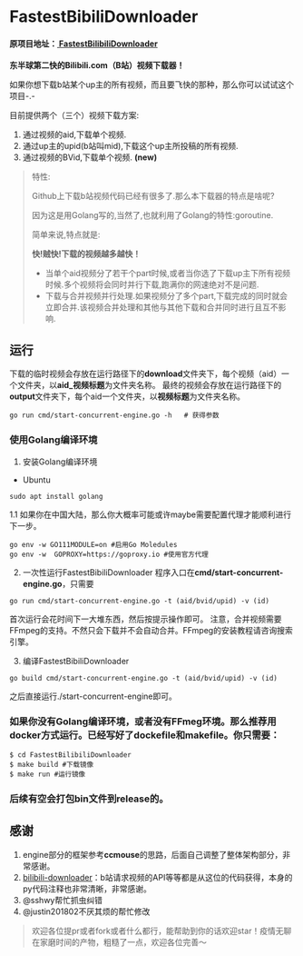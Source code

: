 # FastestBibiliDownloader

#### 原项目地址：**[ FastestBilibiliDownloader](https://github.com/sodaling/FastestBilibiliDownloader)**

**东半球第二快的Bilibili.com（B站）视频下载器！**

如果你想下载b站某个up主的所有视频，而且要飞快的那种，那么你可以试试这个项目-.-

目前提供两个（三个）视频下载方案:

1. 通过视频的aid,下载单个视频.
2. 通过up主的upid(b站叫mid),下载这个up主所投稿的所有视频.
3. 通过视频的BVid,下载单个视频. **(new)**


> 特性:
>
> Github上下载b站视频代码已经有很多了.那么本下载器的特点是啥呢?
>
> 因为这是用Golang写的,当然了,也就利用了Golang的特性:goroutine.
>
> 简单来说,特点就是:
>
> **快!贼快!下载的视频越多越快！**
>
> * 当单个aid视频分了若干个part时候,或者当你选了下载up主下所有视频时候.多个视频将会同时并行下载,跑满你的网速绝对不是问题.
> * 下载与合并视频并行处理.如果视频分了多个part,下载完成的同时就会立即合并.该视频合并处理和其他与其他下载和合并同时进行且互不影响.

## 运行

下载的临时视频会存放在运行路径下的**download**文件夹下，每个视频（aid）一个文件夹，以**aid_视频标题**为文件夹名称。
最终的视频会存放在运行路径下的**output**文件夹下，每个aid一个文件夹，以**视频标题**为文件夹名称。
```shell
go run cmd/start-concurrent-engine.go -h   # 获得参数
```



### 使用Golang编译环境
1. 安装Golang编译环境
* Ubuntu
```shell
sudo apt install golang
```

1.1 如果你在中国大陆，那么你大概率可能或许maybe需要配置代理才能顺利进行下一步。
```shell
go env -w GO111MODULE=on #启用Go Moledules
go env -w  GOPROXY=https://goproxy.io #使用官方代理
```

2. 一次性运行FastestBibiliDownloader
程序入口在**cmd/start-concurrent-engine.go**，只需要
```shell
go run cmd/start-concurrent-engine.go -t (aid/bvid/upid) -v (id)
```
首次运行会花时间下一大堆东西，然后按提示操作即可。
注意，合并视频需要FFmpeg的支持。不然只会下载并不会自动合并。FFmpeg的安装教程请咨询搜索引擎。

3. 编译FastestBibiliDownloader
```shell
go build cmd/start-concurrent-engine.go -t (aid/bvid/upid) -v (id)
```
之后直接运行./start-concurrent-engine即可。

### 如果你没有Golang编译环境，或者没有FFmeg环境。那么推荐用docker方式运行。已经写好了dockefile和makefile。你只需要：

   ```shell
   $ cd FastestBilibiliDownloader
   $ make build #下载镜像
   $ make run #运行镜像
   ```

   

### 后续有空会打包bin文件到release的。

## 感谢

1. engine部分的框架参考**ccmouse**的思路，后面自己调整了整体架构部分，非常感谢。
2. [bilibili-downloader](https://github.com/stevenjoezhang/bilibili-downloader)：b站请求视频的API等等都是从这位的代码获得，本身的py代码注释也非常清晰，非常感谢。
3. @sshwy帮忙抓虫纠错
4. @justin201802不厌其烦的帮忙修改

>欢迎各位提pr或者fork或者什么都行，能帮助到你的话欢迎star！疫情无聊在家磨时间的产物，粗糙了一点，欢迎各位完善～

